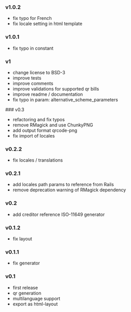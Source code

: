 ### v1.0.2
* fix typo for French
* fix locale setting in html template

### v1.0.1
* fix typo in constant

### v1
* change license to BSD-3
* improve tests
* improve comments
* improve validations for supported qr bills
* improve readme / documentation
* fix typo in param: alternative_scheme_parameters

### v0.3
* refactoring and fix typos
* remove RMagick and use ChunkyPNG
* add output format qrcode-png
* fix import of locales

### v0.2.2
* fix locales / translations

### v0.2.1
* add locales path params to reference from Rails
* remove deprecation warning of RMagick dependency

### v0.2
* add creditor reference ISO-11649 generator

### v0.1.2
* fix layout

### v0.1.1
* fix generator

### v0.1
* first release
* qr generation
* multilanguage support
* export as html-layout